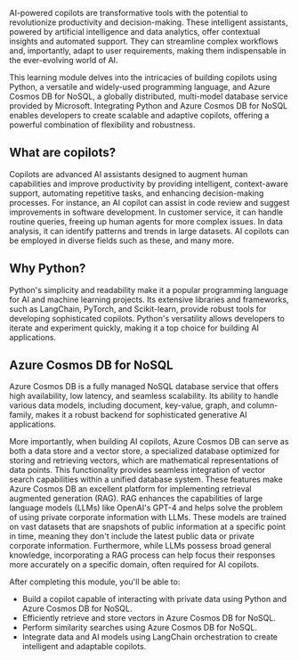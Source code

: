 AI-powered copilots are transformative tools with the potential to revolutionize productivity and decision-making. These intelligent assistants, powered by artificial intelligence and data analytics, offer contextual insights and automated support. They can streamline complex workflows and, importantly, adapt to user requirements, making them indispensable in the ever-evolving world of AI.

This learning module delves into the intricacies of building copilots using Python, a versatile and widely-used programming language, and Azure Cosmos DB for NoSQL, a globally distributed, multi-model database service provided by Microsoft. Integrating Python and Azure Cosmos DB for NoSQL enables developers to create scalable and adaptive copilots, offering a powerful combination of flexibility and robustness.

## What are copilots?

Copilots are advanced AI assistants designed to augment human capabilities and improve productivity by providing intelligent, context-aware support, automating repetitive tasks, and enhancing decision-making processes. For instance, an AI copilot can assist in code review and suggest improvements in software development. In customer service, it can handle routine queries, freeing up human agents for more complex issues. In data analysis, it can identify patterns and trends in large datasets. AI copilots can be employed in diverse fields such as these, and many more.

## Why Python?

Python's simplicity and readability make it a popular programming language for AI and machine learning projects. Its extensive libraries and frameworks, such as LangChain, PyTorch, and Scikit-learn, provide robust tools for developing sophisticated copilots. Python's versatility allows developers to iterate and experiment quickly, making it a top choice for building AI applications.

## Azure Cosmos DB for NoSQL

Azure Cosmos DB is a fully managed NoSQL database service that offers high availability, low latency, and seamless scalability. Its ability to handle various data models, including document, key-value, graph, and column-family, makes it a robust backend for sophisticated generative AI applications.

More importantly, when building AI copilots, Azure Cosmos DB can serve as both a data store and a vector store, a specialized database optimized for storing and retrieving vectors, which are mathematical representations of data points. This functionality provides seamless integration of vector search capabilities within a unified database system. These features make Azure Cosmos DB an excellent platform for implementing retrieval augmented generation (RAG). RAG enhances the capabilities of large language models (LLMs) like OpenAI's GPT-4 and helps solve the problem of using private corporate information with LLMs. These models are trained on vast datasets that are snapshots of public information at a specific point in time, meaning they don't include the latest public data or private corporate information. Furthermore, while LLMs possess broad general knowledge, incorporating a RAG process can help focus their responses more accurately on a specific domain, often required for AI copilots.

After completing this module, you'll be able to:

- Build a copilot capable of interacting with private data using Python and Azure Cosmos DB for NoSQL.
- Efficiently retrieve and store vectors in Azure Cosmos DB for NoSQL.
- Perform similarity searches using Azure Cosmos DB for NoSQL.
- Integrate data and AI models using LangChain orchestration to create intelligent and adaptable copilots.
